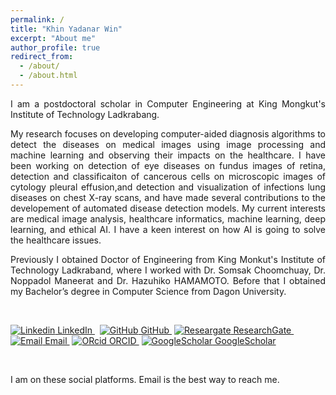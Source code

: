 ```yaml
---
permalink: /
title: "Khin Yadanar Win"
excerpt: "About me"
author_profile: true
redirect_from: 
  - /about/
  - /about.html
---
```


<p align="justify">I am a postdoctoral scholar in Computer Engineering at King Mongkut's Institute of Technology Ladkrabang.</p>

<p align="justify">My research focuses on developing computer-aided diagnosis algorithms to detect the diseases on medical images using image processing and machine learning and observing their impacts on the healthcare. I have been working on detection of eye diseases on fundus images of retina, detection and classificaiton of cancerous cells on microscopic images of cytology pleural effusion,and detection and visualization of infections lung diseases on chest X-ray scans, and have made several contributions to the developement of automated disease detection models. My current interests are medical image analysis, healthcare informatics, machine learning, deep learning, and ethical AI. I have a keen interest on how AI is going to solve the healthcare issues.</p>

<p align="justify">Previously I obtained Doctor of Engineering from King Monkut's Institute of Technology Ladkraband, where I worked with Dr. Somsak Choomchuay, Dr. Noppadol Maneerat and Dr. Hazuhiko HAMAMOTO. Before that I obtained my Bachelor’s degree in Computer Science from Dagon University.</p> <br/>

[![Linkedin](https://i.stack.imgur.com/gVE0j.png) LinkedIn    ](https://www.linkedin.com/)
&nbsp;
[![GitHub](https://i.stack.imgur.com/tskMh.png) GitHub    ](https://github.com/)&nbsp;[![Researgate](https://i.stack.imgur.com/a49kg.png) ResearchGate   ](https://github.com/)&nbsp;[![Email](https://i.stack.imgur.com/wszAd.png) Email    ](https://github.com/)&nbsp;[![ORcid](https://i.stack.imgur.com/Au4eV.png) ORCID    ](https://github.com/)&nbsp;[![GoogleScholar](https://i.stack.imgur.com/Rfgco.png) GoogleScholar](https://github.com/)


<br/>

I am on these social platforms. Email is the best way to reach me.
